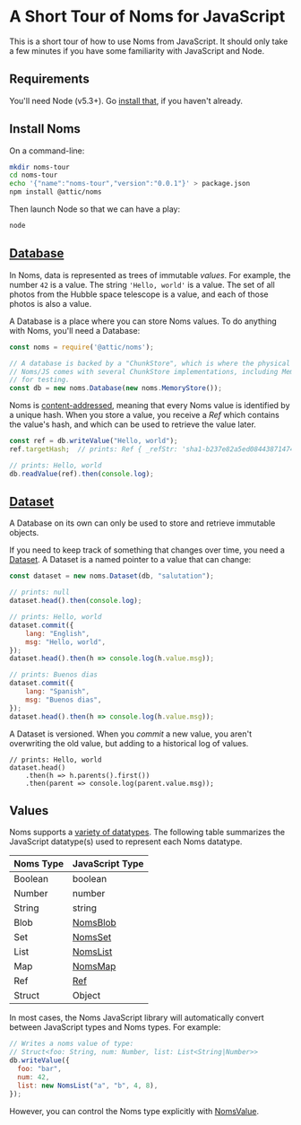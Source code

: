 # A Short Tour of Noms for JavaScript

This is a short tour of how to use Noms from JavaScript. It should only take a few minutes if you have some familiarity with JavaScript and Node.

## Requirements

You'll need Node (v5.3+). Go [install that](https://nodejs.org/en/), if you haven't already.

## Install Noms

On a command-line:

```sh
mkdir noms-tour
cd noms-tour
echo '{"name":"noms-tour","version":"0.0.1"}' > package.json
npm install @attic/noms
```

Then launch Node so that we can have a play:

```sh
node
```

## [Database](TODO-link-to-Database-API)

In Noms, data is represented as trees of immutable *values*. For example, the number `42` is a value. The string `'Hello, world'` is a value. The set of all photos from the Hubble space telescope is a value, and each of those photos is also a value.

A Database is a place where you can store Noms values. To do anything with Noms, you'll need a Database:

```js
const noms = require('@attic/noms');

// A database is backed by a "ChunkStore", which is where the physical chunks of data will be kept
// Noms/JS comes with several ChunkStore implementations, including MemoryStore, which is useful
// for testing.
const db = new noms.Database(new noms.MemoryStore());
```

Noms is [content-addressed](https://en.wikipedia.org/wiki/Content-addressable_storage), meaning that every Noms value is identified by a unique hash. When you store a value, you receive a *Ref* which contains the value's hash, and which can be used to retrieve the value later.

```js
const ref = db.writeValue("Hello, world");
ref.targetHash;  // prints: Ref { _refStr: 'sha1-b237e82a5ed084438714743d30dd4900b1327609' }

// prints: Hello, world
db.readValue(ref).then(console.log);
```


## [Dataset](TODO-link-to-Dataset-API)

A Database on its own can only be used to store and retrieve immutable objects.

If you need to keep track of something that changes over time, you need a [Dataset](TODO). A Dataset is a named pointer to a value that can change:

```js
const dataset = new noms.Dataset(db, "salutation");

// prints: null
dataset.head().then(console.log);

// prints: Hello, world
dataset.commit({
	lang: "English",
	msg: "Hello, world",
});
dataset.head().then(h => console.log(h.value.msg));

// prints: Buenos dias
dataset.commit({
	lang: "Spanish",
	msg: "Buenos dias",
});
dataset.head().then(h => console.log(h.value.msg));
```

A Dataset is versioned. When you *commit* a new value, you aren't overwriting the old value, but adding to a historical log of values.

```
// prints: Hello, world
dataset.head()
	.then(h => h.parents().first())
	.then(parent => console.log(parent.value.msg));
```

## Values

Noms supports a [variety of datatypes](TODO-link-to-overview-of-Noms-and-Noms-datatypes). The following table summarizes the JavaScript datatype(s) used to represent each Noms datatype.

Noms Type | JavaScript Type
--------------- | ---------
Boolean | boolean
Number | number
String | string
Blob | [NomsBlob](#NomsBlob)
Set | [NomsSet](#NomsSet)
List | [NomsList](#NomsList)
Map | [NomsMap](#NomsMap)
Ref | [Ref](#Ref)
Struct | Object

In most cases, the Noms JavaScript library will automatically convert between JavaScript types and Noms types. For example:

```js
// Writes a noms value of type:
// Struct<foo: String, num: Number, list: List<String|Number>>
db.writeValue({
  foo: "bar",
  num: 42,
  list: new NomsList("a", "b", 4, 8),
});
```

However, you can control the Noms type explicitly with [NomsValue](#NomsValue).